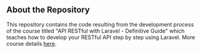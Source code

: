 ## About the Repository

This repository contains the code resulting from the development process of the course titled "API RESTful with Laravel - Definitive Guide" which teaches how to develop your RESTful API step by step using Laravel. More course details [here](xxxxxxx).